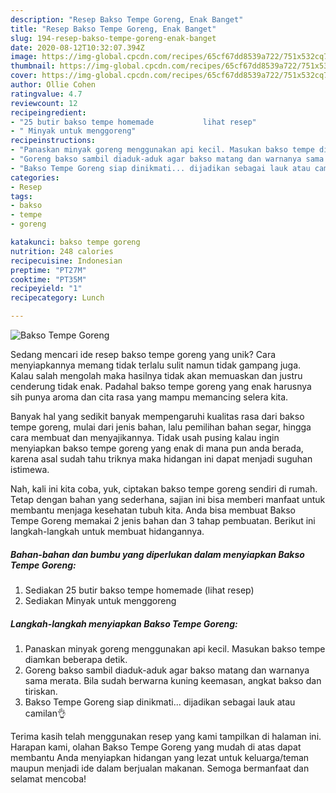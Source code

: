 ```yaml
---
description: "Resep Bakso Tempe Goreng, Enak Banget"
title: "Resep Bakso Tempe Goreng, Enak Banget"
slug: 194-resep-bakso-tempe-goreng-enak-banget
date: 2020-08-12T10:32:07.394Z
image: https://img-global.cpcdn.com/recipes/65cf67dd8539a722/751x532cq70/bakso-tempe-goreng-foto-resep-utama.jpg
thumbnail: https://img-global.cpcdn.com/recipes/65cf67dd8539a722/751x532cq70/bakso-tempe-goreng-foto-resep-utama.jpg
cover: https://img-global.cpcdn.com/recipes/65cf67dd8539a722/751x532cq70/bakso-tempe-goreng-foto-resep-utama.jpg
author: Ollie Cohen
ratingvalue: 4.7
reviewcount: 12
recipeingredient:
- "25 butir bakso tempe homemade           lihat resep"
- " Minyak untuk menggoreng"
recipeinstructions:
- "Panaskan minyak goreng menggunakan api kecil. Masukan bakso tempe diamkan beberapa detik."
- "Goreng bakso sambil diaduk-aduk agar bakso matang dan warnanya sama merata. Bila sudah berwarna kuning keemasan, angkat bakso dan tiriskan."
- "Bakso Tempe Goreng siap dinikmati... dijadikan sebagai lauk atau camilan👌"
categories:
- Resep
tags:
- bakso
- tempe
- goreng

katakunci: bakso tempe goreng 
nutrition: 248 calories
recipecuisine: Indonesian
preptime: "PT27M"
cooktime: "PT35M"
recipeyield: "1"
recipecategory: Lunch

---
```



![Bakso Tempe Goreng](https://img-global.cpcdn.com/recipes/65cf67dd8539a722/751x532cq70/bakso-tempe-goreng-foto-resep-utama.jpg)

Sedang mencari ide resep bakso tempe goreng yang unik? Cara menyiapkannya memang tidak terlalu sulit namun tidak gampang juga. Kalau salah mengolah maka hasilnya tidak akan memuaskan dan justru cenderung tidak enak. Padahal bakso tempe goreng yang enak harusnya sih punya aroma dan cita rasa yang mampu memancing selera kita.

Banyak hal yang sedikit banyak mempengaruhi kualitas rasa dari bakso tempe goreng, mulai dari jenis bahan, lalu pemilihan bahan segar, hingga cara membuat dan menyajikannya. Tidak usah pusing kalau ingin menyiapkan bakso tempe goreng yang enak di mana pun anda berada, karena asal sudah tahu triknya maka hidangan ini dapat menjadi suguhan istimewa.




Nah, kali ini kita coba, yuk, ciptakan bakso tempe goreng sendiri di rumah. Tetap dengan bahan yang sederhana, sajian ini bisa memberi manfaat untuk membantu menjaga kesehatan tubuh kita. Anda bisa membuat Bakso Tempe Goreng memakai 2 jenis bahan dan 3 tahap pembuatan. Berikut ini langkah-langkah untuk membuat hidangannya.

<!--inarticleads1-->

##### Bahan-bahan dan bumbu yang diperlukan dalam menyiapkan Bakso Tempe Goreng:

1. Sediakan 25 butir bakso tempe homemade           (lihat resep)
1. Sediakan  Minyak untuk menggoreng




<!--inarticleads2-->

##### Langkah-langkah menyiapkan Bakso Tempe Goreng:

1. Panaskan minyak goreng menggunakan api kecil. Masukan bakso tempe diamkan beberapa detik.
1. Goreng bakso sambil diaduk-aduk agar bakso matang dan warnanya sama merata. Bila sudah berwarna kuning keemasan, angkat bakso dan tiriskan.
1. Bakso Tempe Goreng siap dinikmati... dijadikan sebagai lauk atau camilan👌




Terima kasih telah menggunakan resep yang kami tampilkan di halaman ini. Harapan kami, olahan Bakso Tempe Goreng yang mudah di atas dapat membantu Anda menyiapkan hidangan yang lezat untuk keluarga/teman maupun menjadi ide dalam berjualan makanan. Semoga bermanfaat dan selamat mencoba!
